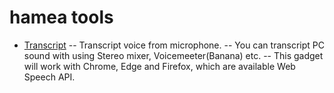 # hamea tools

- [Transcript](./voiceRecrod/index.html)
-- Transcript voice from microphone. 
-- You can transcript PC sound with using Stereo mixer, Voicemeeter(Banana) etc.
-- This gadget will work with Chrome, Edge and Firefox, which are available Web Speech API.

